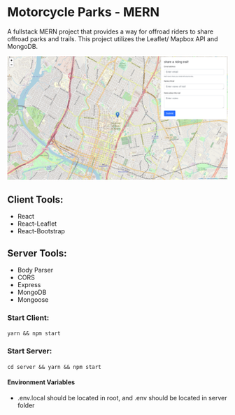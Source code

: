 # Motorcycle Parks - MERN

A fullstack MERN project that provides a way for offroad riders to share offroad parks and trails. This project utilizes the Leaflet/ Mapbox API and MongoDB.

![ScreenShot](/gh-assets/screenShot.png)

## Client Tools:

- React
- React-Leaflet
- React-Bootstrap

## Server Tools:

- Body Parser
- CORS
- Express
- MongoDB
- Mongoose

### Start Client:

`yarn && npm start`

### Start Server:

`cd server && yarn && npm start`

#### Environment Variables

- .env.local should be located in root, and .env should be located in server folder
